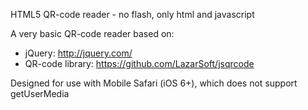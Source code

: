 HTML5 QR-code reader - no flash, only html and javascript

A very basic QR-code reader based on:

- jQuery: http://jquery.com/
- QR-code library: https://github.com/LazarSoft/jsqrcode

Designed for use with Mobile Safari (iOS 6+), which does not support getUserMedia